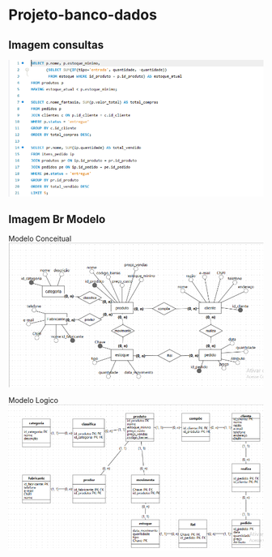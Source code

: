 # Projeto-banco-dados

## Imagem consultas 
<img src="imagens-readme/consulta-bancodedados.png">


## Imagem Br Modelo
Modelo Conceitual
<img src="imagens-readme/modelo-conceitual.png">

Modelo Logico
<img src="imagens-readme/modelo-logico.png">